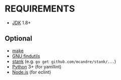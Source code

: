 # REQUIREMENTS

* [JDK](http://www.oracle.com/technetwork/java/javase/downloads/index.html) 1.8+

## Optional

* [make](https://www.gnu.org/software/make/)
* [GNU findutils](https://www.gnu.org/software/findutils/)
* [stank](https://github.com/mcandre/stank) (e.g. `go get github.com/mcandre/stank/...`)
* [Python](https://www.python.org) 3+ (for yamllint)
* [Node.js](https://nodejs.org/en/) (for eclint)

